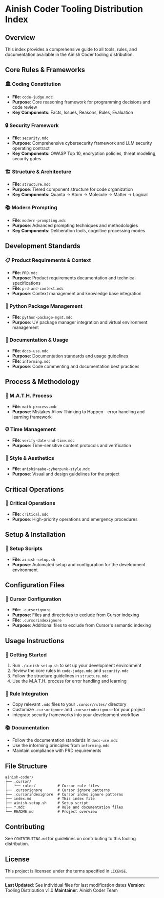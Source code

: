 # Ainish Coder Tooling Distribution Index

## Overview
This index provides a comprehensive guide to all tools, rules, and documentation available in the Ainish Coder tooling distribution.

## Core Rules & Frameworks

### 🏛️ Coding Constitution
- **File**: `code-judge.mdc`
- **Purpose**: Core reasoning framework for programming decisions and code review
- **Key Components**: Facts, Issues, Reasons, Rules, Evaluation

### 🔒 Security Framework
- **File**: `security.mdc`
- **Purpose**: Comprehensive cybersecurity framework and LLM security operating contract
- **Key Components**: OWASP Top 10, encryption policies, threat modeling, security gates

### 🏗️ Structure & Architecture
- **File**: `structure.mdc`
- **Purpose**: Tiered component structure for code organization
- **Key Components**: Quanta → Atom → Molecule → Matter → Logical

### 📚 Modern Prompting
- **File**: `modern-prompting.mdc`
- **Purpose**: Advanced prompting techniques and methodologies
- **Key Components**: Deliberation tools, cognitive processing modes

## Development Standards

### 📋 Product Requirements & Context
- **File**: `PRD.mdc`
- **Purpose**: Product requirements documentation and technical specifications
- **File**: `prd-and-context.mdc`
- **Purpose**: Context management and knowledge base integration

### 🐍 Python Package Management
- **File**: `python-package-mgmt.mdc`
- **Purpose**: UV package manager integration and virtual environment management

### 📖 Documentation & Usage
- **File**: `docs-use.mdc`
- **Purpose**: Documentation standards and usage guidelines
- **File**: `informing.mdc`
- **Purpose**: Code commenting and documentation best practices

## Process & Methodology

### 🔄 M.A.T.H. Process
- **File**: `math-process.mdc`
- **Purpose**: Mistakes Allow Thinking to Happen - error handling and learning framework

### ⏰ Time Management
- **File**: `verify-date-and-time.mdc`
- **Purpose**: Time-sensitive content protocols and verification

### 🎨 Style & Aesthetics
- **File**: `anishinaabe-cyberpunk-style.mdc`
- **Purpose**: Visual and design guidelines for the project

## Critical Operations

### 🚨 Critical Operations
- **File**: `critical.mdc`
- **Purpose**: High-priority operations and emergency procedures

## Setup & Installation

### 🚀 Setup Scripts
- **File**: `ainish-setup.sh`
- **Purpose**: Automated setup and configuration for the development environment

## Configuration Files

### 📁 Cursor Configuration
- **File**: `.cursorignore`
- **Purpose**: Files and directories to exclude from Cursor indexing
- **File**: `.cursorindexignore`
- **Purpose**: Additional files to exclude from Cursor's semantic indexing

## Usage Instructions

### 🎯 Getting Started
1. Run `./ainish-setup.sh` to set up your development environment
2. Review the core rules in `code-judge.mdc` and `security.mdc`
3. Follow the structure guidelines in `structure.mdc`
4. Use the M.A.T.H. process for error handling and learning

### 🔧 Rule Integration
- Copy relevant `.mdc` files to your `.cursor/rules/` directory
- Customize `.cursorignore` and `.cursorindexignore` for your project
- Integrate security frameworks into your development workflow

### 📚 Documentation
- Follow the documentation standards in `docs-use.mdc`
- Use the informing principles from `informing.mdc`
- Maintain compliance with PRD requirements

## File Structure
```
ainish-coder/
├── .cursor/
│   └── rules/          # Cursor rule files
├── .cursorignore       # Cursor ignore patterns
├── .cursorindexignore  # Cursor index ignore patterns
├── index.md            # This index file
├── ainish-setup.sh     # Setup script
├── *.mdc               # Rule and documentation files
└── README.md           # Project overview
```

## Contributing
See `CONTRIBUTING.md` for guidelines on contributing to this tooling distribution.

## License
This project is licensed under the terms specified in `LICENSE`.

---

**Last Updated**: See individual files for last modification dates
**Version**: Tooling Distribution v1.0
**Maintainer**: Ainish Coder Team

